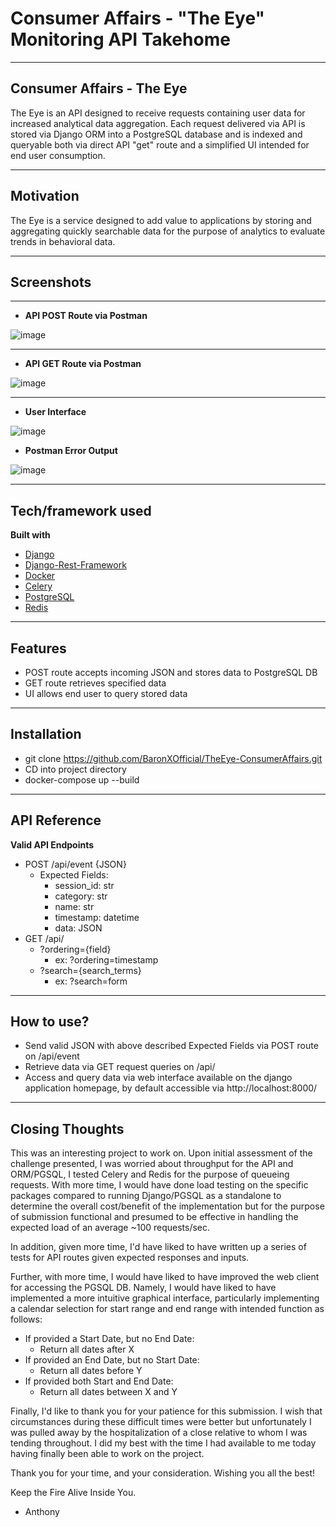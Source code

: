 # Consumer Affairs - "The Eye" Monitoring API Takehome
 
---------------
 
## Consumer Affairs - The Eye
The Eye is an API designed to receive requests containing user data for increased analytical data aggregation. Each request delivered via API is stored via Django ORM into a PostgreSQL database and is indexed and queryable both via direct API "get" route and a simplified UI intended for end user consumption.

---------------

## Motivation
The Eye is a service designed to add value to applications by storing and aggregating quickly searchable data for the purpose of analytics to evaluate trends in behavioral data.

---------------

## Screenshots

---------------

* **API POST Route via Postman**

![image](https://cdn.discordapp.com/attachments/493239986917998603/909881271432409098/unknown.png)

---------------

* **API GET Route via Postman**

![image](https://cdn.discordapp.com/attachments/493239986917998603/909881490022760528/unknown.png)

---------------

* **User Interface**

![image](https://cdn.discordapp.com/attachments/493239986917998603/909880762818514984/unknown.png)


* **Postman Error Output**

![image](https://cdn.discordapp.com/attachments/493239986917998603/909883110810857492/unknown.png)


---------------

## Tech/framework used

<b>Built with</b>
- [Django](https://www.djangoproject.com/)
- [Django-Rest-Framework](https://www.django-rest-framework.org/)
- [Docker](https://www.docker.com/)
- [Celery](https://docs.celeryproject.org/en/stable/getting-started/introduction.html)
- [PostgreSQL](https://www.postgresql.org/)
- [Redis](https://redis.io/)

---------------

## Features

* POST route accepts incoming JSON and stores data to PostgreSQL DB
* GET route retrieves specified data
* UI allows end user to query stored data

---------------

## Installation

* git clone https://github.com/BaronXOfficial/TheEye-ConsumerAffairs.git
* CD into project directory
* docker-compose up --build

---------------

## API Reference

**Valid API Endpoints**
* POST /api/event {JSON}
    * Expected Fields:
        * session_id: str
        * category: str
        * name: str
        * timestamp: datetime
        * data: JSON
* GET /api/
    * ?ordering={field}
        * ex: ?ordering=timestamp
    * ?search={search_terms}
        * ex: ?search=form

---------------

## How to use?

* Send valid JSON with above described Expected Fields via POST route on /api/event
* Retrieve data via GET request queries on /api/
* Access and query data via web interface available on the django application homepage, by default accessible via http://localhost:8000/




---------------

## Closing Thoughts

This was an interesting project to work on. Upon initial assessment of the challenge presented, I was worried about throughput for the API and ORM/PGSQL, I tested Celery and Redis for the purpose of queueing requests. With more time, I would have done load testing on the specific packages compared to running Django/PGSQL as a standalone to determine the overall cost/benefit of the implementation but for the purpose of submission functional and presumed to be effective in handling the expected load of an average ~100 requests/sec.

In addition, given more time, I'd have liked to have written up a series of tests for API routes given expected responses and inputs.

Further, with more time, I would have liked to have improved the web client for accessing the PGSQL DB. Namely, I would have liked to have implemented a more intuitive graphical interface, particularly implementing a calendar selection for start range and end range with intended function as follows:

* If provided a Start Date, but no End Date:
    * Return all dates after X
* If provided an End Date, but no Start Date:
    * Return all dates before Y
* If provided both Start and End Date:
    * Return all dates between X and Y

Finally, I'd like to thank you for your patience for this submission. I wish that circumstances during these difficult times were better but unfortunately I was pulled away by the hospitalization of a close relative to whom I was tending throughout. I did my best with the time I had available to me today having finally been able to work on the project.

Thank you for your time, and your consideration. Wishing you all the best!

Keep the Fire Alive Inside You.

- Anthony
